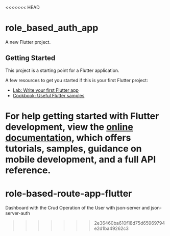 <<<<<<< HEAD
# role_based_auth_app

A new Flutter project.

## Getting Started

This project is a starting point for a Flutter application.

A few resources to get you started if this is your first Flutter project:

- [Lab: Write your first Flutter app](https://docs.flutter.dev/get-started/codelab)
- [Cookbook: Useful Flutter samples](https://docs.flutter.dev/cookbook)

For help getting started with Flutter development, view the
[online documentation](https://docs.flutter.dev/), which offers tutorials,
samples, guidance on mobile development, and a full API reference.
=======
# role-based-route-app-flutter
Dashboard with the Crud Operation of the User with json-server and json-server-auth
>>>>>>> 2e36460ba610f18d75d65969794e2d1ba49262c3
